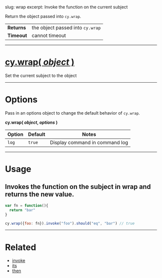 slug: wrap
excerpt: Invoke the function on the current subject

Return the object passed into `cy.wrap`.

| | |
|--- | --- |
| **Returns** | the object passed into `cy.wrap` |
| **Timeout** | cannot timeout |

***

# [cy.wrap( *object* )](#section-usage)

Set the current subject to the object

***

# Options

Pass in an options object to change the default behavior of `cy.wrap`.

**cy.wrap( *object*, *options* )**

Option | Default | Notes
--- | --- | ---
`log` | `true` | Display command in command log

***

# Usage

## Invokes the function on the subject in wrap and returns the new value.

```javascript
var fn = function(){
  return "bar"
}

cy.wrap({foo: fn}).invoke("foo").should("eq", "bar") // true
```

***

# Related

- [invoke](https://on.cypress.io/api/invoke)
- [its](https://on.cypress.io/api/its)
- [then](https://on.cypress.io/api/then)
